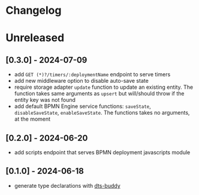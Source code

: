 # Changelog

# Unreleased

## [0.3.0] - 2024-07-09

- add `GET (*)?/timers/:deploymentName` endpoint to serve timers
- add new middleware option to disable auto-save state
- require storage adapter `update` function to update an existing entity. The function takes same arguments as `upsert` but will/should throw if the entity key was not found
- add default BPMN Engine service functions: `saveState`, `disableSaveState`, `enableSaveState`. The functions takes no arguments, at the moment

## [0.2.0] - 2024-06-20

- add scripts endpoint that serves BPMN deployment javascripts module

## [0.1.0] - 2024-06-18

- generate type declarations with [dts-buddy](https://www.npmjs.com/package/dts-buddy)
